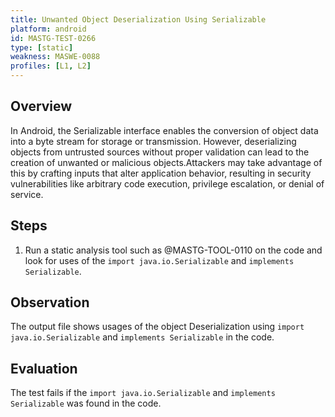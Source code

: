 ```yaml
---
title: Unwanted Object Deserialization Using Serializable
platform: android
id: MASTG-TEST-0266
type: [static]
weakness: MASWE-0088
profiles: [L1, L2]
---
```


## Overview

In Android, the Serializable interface enables the conversion of object data into a byte stream for storage or transmission. However, deserializing objects from untrusted sources without proper validation can lead to the creation of unwanted or malicious objects.Attackers may take advantage of this by crafting inputs that alter application behavior, resulting in security vulnerabilities like arbitrary code execution, privilege escalation, or denial of service.

## Steps

1. Run a static analysis tool such as @MASTG-TOOL-0110 on the code and look for uses of the `import java.io.Serializable` and `implements Serializable`.

## Observation

The output file shows usages of the object Deserialization using `import java.io.Serializable` and `implements Serializable` in the code.

## Evaluation

The test fails if the `import java.io.Serializable` and `implements Serializable` was found in the code.
